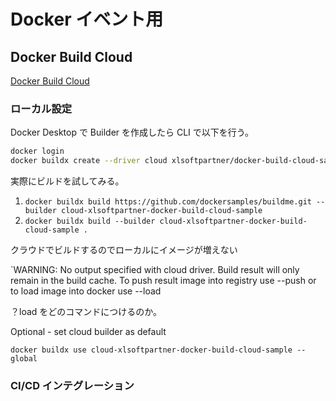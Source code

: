 # Docker イベント用

## Docker Build Cloud

[Docker Build Cloud](https://app.docker.com/build/accounts/xlsoftpartner/builders/docker-build-cloud-sample/cli)

### ローカル設定

Docker Desktop で Builder を作成したら CLI で以下を行う。

```sh
docker login
docker buildx create --driver cloud xlsoftpartner/docker-build-cloud-sample
```

実際にビルドを試してみる。

1) `docker buildx build https://github.com/dockersamples/buildme.git --builder cloud-xlsoftpartner-docker-build-cloud-sample`
2) `docker buildx build --builder cloud-xlsoftpartner-docker-build-cloud-sample .`

クラウドでビルドするのでローカルにイメージが増えない

`WARNING: No output specified with cloud driver. Build result will only remain in the build cache. To push result image into registry use --push or to load image into docker use --load

？load をどのコマンドにつけるのか。

Optional - set cloud builder as default

`docker buildx use cloud-xlsoftpartner-docker-build-cloud-sample --global`


### CI/CD インテグレーション

